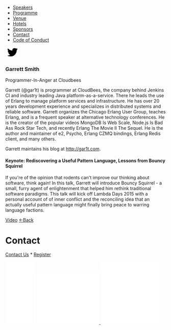 *   [Speakers](/lambdadays2015/#speakers)
*   [Programme](/lambdadays2015/#programme)
*   [Venue](/lambdadays2015/#venue)
*   [Hotels](/lambdadays2015/#hotels)
*   [Sponsors](/lambdadays2015/#sponsors)
*   [Contact](/lambdadays2015/#contact)
*   [Code of Conduct](/lambdadays2015/about#code-of-conduct)

  

 [![](/static/img/twitter.png)](http://www.twitter.com/gar1t) 

### Garrett Smith

Programmer-In-Anger at Cloudbees  

Garrett (@gar1t) is programmer at CloudBees, the company behind Jenkins CI and industry leading Java platform-as-a-service. There he leads the use of Erlang to manage platform services and infrastructure. He has over 20 years development experience and specializes in distributed systems and reliable software. Garrett organizes the Chicago Erlang User Group, teaches Erlang, and is a frequent speaker at alternative technology conferences. He is the creator of the popular videos MongoDB Is Web Scale, Node.js Is Bad Ass Rock Star Tech, and recently Erlang The Movie II The Sequel. He is the author and maintainer of e2, Psycho, Erlang CZMQ bindings, Erlang Redis client, and many others.  
  
  
Garrett maintains his blog at http://gar1t.com.  
  

#### Keynote: Rediscovering a Useful Pattern Language, Lessons from Bouncy Squirrel

If you're of the opinion that rodents can't improve our thinking about software, think again! In this talk, Garrett will introduce Bouncy Squirrel - a small, furry agent of enlightenment that helped him rethink traditional software paradigms. This talk will kick off Lambda Days 2015 with a personal account of of inner conflict and the reconciling idea that an actually useful pattern language might finally bring peace to warring language factions.

  
[Video](https://vimeo.com/122008797) [←Back](/lambdadays2015)

# Contact

[Contact Us](https://www.lambdadays.org/lambdadays2020/#contact) \* [Register](https://www.lambdadays.org/lambdadays2020/#register)

 [![facebook icon](/static/upload/media/1407736708498708fb_glowna.png)](https://www.facebook.com/events/624296757687805/?context=create&source=49) [ ![twitter icon](/static/upload/media/1407736735506811tw_glowna.png) ](https://twitter.com/LambdaDays) [![lanyrd icon](/static/upload/media/1407736760562017l_glowna.png)](http://lanyrd.com/2015/lambdadays/) 

